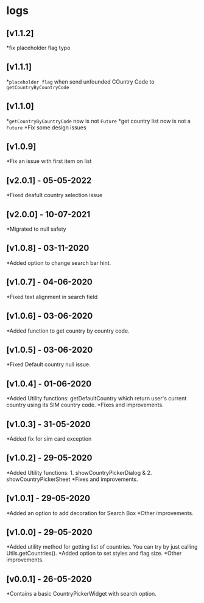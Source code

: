 # logs

## [v1.1.2]

 *fix placeholder flag typo

## [v1.1.1]

 *`placeholder flag` when send unfounded COuntry Code to `getCountryByCountryCode`

## [v1.1.0]

 *`getCountryByCountryCode` now is not `Future`
 *get country list now is not a `Future`
 *Fix some design issues

## [v1.0.9]

 *Fix an issue with first item on list

## [v2.0.1] - 05-05-2022

 *Fixed deafult country selection issue

## [v2.0.0] - 10-07-2021

 *Migrated to null safety

## [v1.0.8] - 03-11-2020

 *Added option to change search bar hint.

## [v1.0.7] - 04-06-2020

 *Fixed text alignment in search field

## [v1.0.6] - 03-06-2020

 *Added function to get country by country code.

## [v1.0.5] - 03-06-2020

 *Fixed Default country null issue.

## [v1.0.4] - 01-06-2020

 *Added Utility functions: getDefaultCountry which return user's current country using its SIM country code.
 *Fixes and improvements.

## [v1.0.3] - 31-05-2020

*Added fix for sim card exception

## [v1.0.2] - 29-05-2020

 *Added Utility functions: 1. showCountryPickerDialog & 2. showCountryPickerSheet
 *Fixes and improvements.

## [v1.0.1] - 29-05-2020

 *Added an option to add decoration for Search Box
 *Other improvements.

## [v1.0.0] - 29-05-2020

 *Added utility method for getting list of countries. You can try by just calling Utils.getCountries().
 *Added option to set styles and flag size.
 *Other improvements.

## [v0.0.1] - 26-05-2020

 *Contains a basic CountryPickerWidget with search option.
